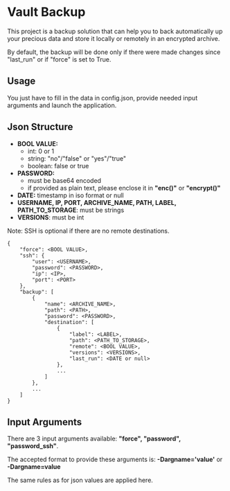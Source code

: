 # Vault Backup

This project is a backup solution that can help you to back automatically up your precious data and store it locally or remotely in an encrypted archive.

By default, the backup will be done only if there were made changes since "last_run" or if "force" is set to True.


## Usage

You just have to fill in the data in config.json, provide needed input arguments and launch the application.


## Json Structure


- **BOOL VALUE:** 
  - int: 0 or 1
  - string: "no"/"false" or "yes"/"true"
  - boolean: false or true
- **PASSWORD:**
  - must be base64 encoded
  - if provided as plain text, please enclose it in **"enc()"** or **"encrypt()"**
- **DATE:** timestamp in iso format or null
- **USERNAME, IP, PORT, ARCHIVE_NAME, PATH, LABEL, PATH_TO_STORAGE**: must be strings
- **VERSIONS**: must be int

Note: SSH is optional if there are no remote destinations.

	{
		"force": <BOOL VALUE>,
		"ssh": {
			"user": <USERNAME>,
			"password": <PASSWORD>,
			"ip": <IP>,
			"port": <PORT>
		},
		"backup": [
			{
				"name": <ARCHIVE_NAME>,
				"path": <PATH>,
				"password": <PASSWORD>,
				"destination": [
					{
						"label": <LABEL>,
						"path": <PATH_TO_STORAGE>,
						"remote": <BOOL VALUE>,
						"versions": <VERSIONS>,
						"last_run": <DATE or null>
					},
					...
				]				
			},
			...
		]
	}

## Input Arguments

There are 3 input arguments available: **"force", "password", "password_ssh"**.

The accepted format to provide these arguments is: **-Dargname='value'** or **-Dargname=value**

The same rules as for json values are applied here.
